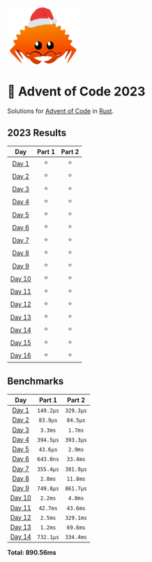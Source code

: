 <img src="./.assets/christmas_ferris.png" width="164">

# 🎄 Advent of Code 2023

Solutions for [Advent of Code](https://adventofcode.com/) in [Rust](https://www.rust-lang.org/).

<!--- advent_readme_stars table --->
## 2023 Results

| Day | Part 1 | Part 2 |
| :---: | :---: | :---: |
| [Day 1](https://adventofcode.com/2023/day/1) | ⭐ | ⭐ |
| [Day 2](https://adventofcode.com/2023/day/2) | ⭐ | ⭐ |
| [Day 3](https://adventofcode.com/2023/day/3) | ⭐ | ⭐ |
| [Day 4](https://adventofcode.com/2023/day/4) | ⭐ | ⭐ |
| [Day 5](https://adventofcode.com/2023/day/5) | ⭐ | ⭐ |
| [Day 6](https://adventofcode.com/2023/day/6) | ⭐ | ⭐ |
| [Day 7](https://adventofcode.com/2023/day/7) | ⭐ | ⭐ |
| [Day 8](https://adventofcode.com/2023/day/8) | ⭐ | ⭐ |
| [Day 9](https://adventofcode.com/2023/day/9) | ⭐ | ⭐ |
| [Day 10](https://adventofcode.com/2023/day/10) | ⭐ | ⭐ |
| [Day 11](https://adventofcode.com/2023/day/11) | ⭐ | ⭐ |
| [Day 12](https://adventofcode.com/2023/day/12) | ⭐ | ⭐ |
| [Day 13](https://adventofcode.com/2023/day/13) | ⭐ | ⭐ |
| [Day 14](https://adventofcode.com/2023/day/14) | ⭐ | ⭐ |
| [Day 15](https://adventofcode.com/2023/day/15) | ⭐ | ⭐ |
| [Day 16](https://adventofcode.com/2023/day/16) | ⭐ | ⭐ |
<!--- advent_readme_stars table --->

<!--- benchmarking table --->
## Benchmarks

| Day | Part 1 | Part 2 |
| :---: | :---: | :---:  |
| [Day 1](./src/bin/01.rs) | `149.2µs` | `329.3µs` |
| [Day 2](./src/bin/02.rs) | `83.9µs` | `84.5µs` |
| [Day 3](./src/bin/03.rs) | `3.3ms` | `1.7ms` |
| [Day 4](./src/bin/04.rs) | `394.5µs` | `393.3µs` |
| [Day 5](./src/bin/05.rs) | `43.6µs` | `2.9ms` |
| [Day 6](./src/bin/06.rs) | `643.0ns` | `33.4ms` |
| [Day 7](./src/bin/07.rs) | `355.4µs` | `381.9µs` |
| [Day 8](./src/bin/08.rs) | `2.8ms` | `11.8ms` |
| [Day 9](./src/bin/09.rs) | `749.8µs` | `861.7µs` |
| [Day 10](./src/bin/10.rs) | `2.2ms` | `4.8ms` |
| [Day 11](./src/bin/11.rs) | `42.7ms` | `43.6ms` |
| [Day 12](./src/bin/12.rs) | `2.5ms` | `329.1ms` |
| [Day 13](./src/bin/13.rs) | `1.2ms` | `69.6ms` |
| [Day 14](./src/bin/14.rs) | `732.1µs` | `334.4ms` |

**Total: 890.56ms**
<!--- benchmarking table --->
